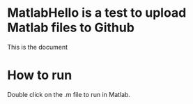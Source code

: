 # MatlabHello is a test to upload Matlab files to Github
This is the document

# How to run
Double click on the .m file to run in Matlab.



